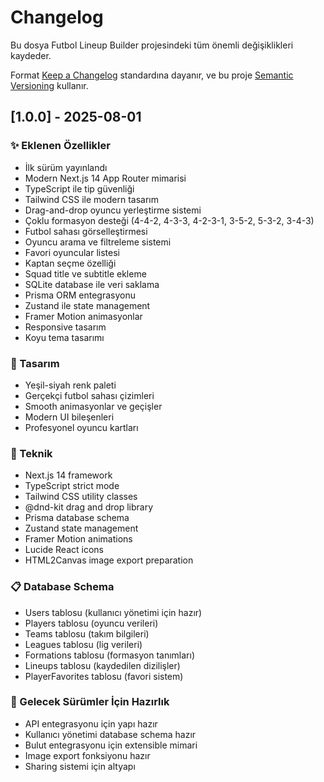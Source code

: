 # Changelog

Bu dosya Futbol Lineup Builder projesindeki tüm önemli değişiklikleri kaydeder.

Format [Keep a Changelog](https://keepachangelog.com/en/1.0.0/) standardına dayanır,
ve bu proje [Semantic Versioning](https://semver.org/spec/v2.0.0.html) kullanır.

## [1.0.0] - 2025-08-01

### ✨ Eklenen Özellikler
- İlk sürüm yayınlandı
- Modern Next.js 14 App Router mimarisi
- TypeScript ile tip güvenliği
- Tailwind CSS ile modern tasarım
- Drag-and-drop oyuncu yerleştirme sistemi
- Çoklu formasyon desteği (4-4-2, 4-3-3, 4-2-3-1, 3-5-2, 5-3-2, 3-4-3)
- Futbol sahası görselleştirmesi
- Oyuncu arama ve filtreleme sistemi
- Favori oyuncular listesi
- Kaptan seçme özelliği
- Squad title ve subtitle ekleme
- SQLite database ile veri saklama
- Prisma ORM entegrasyonu
- Zustand ile state management
- Framer Motion animasyonlar
- Responsive tasarım
- Koyu tema tasarımı

### 🎨 Tasarım
- Yeşil-siyah renk paleti
- Gerçekçi futbol sahası çizimleri
- Smooth animasyonlar ve geçişler
- Modern UI bileşenleri
- Profesyonel oyuncu kartları

### 🔧 Teknik
- Next.js 14 framework
- TypeScript strict mode
- Tailwind CSS utility classes
- @dnd-kit drag and drop library
- Prisma database schema
- Zustand state management
- Framer Motion animations
- Lucide React icons
- HTML2Canvas image export preparation

### 📋 Database Schema
- Users tablosu (kullanıcı yönetimi için hazır)
- Players tablosu (oyuncu verileri)
- Teams tablosu (takım bilgileri)
- Leagues tablosu (lig verileri)
- Formations tablosu (formasyon tanımları)
- Lineups tablosu (kaydedilen dizilişler)
- PlayerFavorites tablosu (favori sistem)

### 🎯 Gelecek Sürümler İçin Hazırlık
- API entegrasyonu için yapı hazır
- Kullanıcı yönetimi database schema hazır
- Bulut entegrasyonu için extensible mimari
- Image export fonksiyonu hazır
- Sharing sistemi için altyapı
